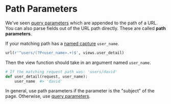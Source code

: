 # Path Parameters

We've seen [query parameters](django-query-parameters.md) which are appended to the path of a URL.
You can also parse fields out of the URL path directly.
These are called **path parameters**.

If your matching path has a [named capture](regular-expressions.md#namedcaptures) `user_name`.

```py
url(r'^users/(?P<user_name>.+)$', views.user_detail)
```

Then the view function should take in an argument named `user_name`.

```py
# If the matching request path was: 'users/david'
def user_detail(request, user_name):
    user_name  #> 'david'
```

In general, use path parameters if the parameter is the "subject" of the page.
Otherwise, use [query parameters](django-query-parameters.md).
